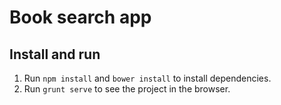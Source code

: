 Book search app
===============

## Install and run
1. Run ```npm install``` and ```bower install``` to install dependencies.
2. Run ```grunt serve``` to see the project in the browser.
